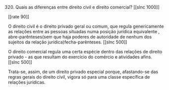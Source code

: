 320. Quais as diferenças entre direito civil e direito comercial?
[[slnc 1000]]

[[rate 90]]

O direito civil é o direito privado geral ou comum, que regula genericamente as relações entre as pessoas situadas numa posição jurídica equivalente , abre-parênteses(sem que haja poderes de autoridade de nenhum dos sujeitos
da relação jurídica)fecha-parênteses.
[[slnc 500]]

O direito comercial regula uma certa espécie dentro das relações de direito privado - as que resultam do exercício do comércio e atividades afins.
[[slnc 500]]

Trata-se, assim, de um direito privado especial porque, afastando-se das regras gerais do direito civil, vigora só para uma classe específica de relações jurídicas.

